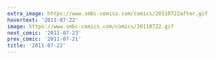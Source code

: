 ```yaml
---
extra_image: https://www.smbc-comics.com/comics/20110722after.gif
hovertext: '2011-07-22'
image: https://www.smbc-comics.com/comics/20110722.gif
next_comic: '2011-07-23'
prev_comic: '2011-07-21'
title: '2011-07-22'
---
```



